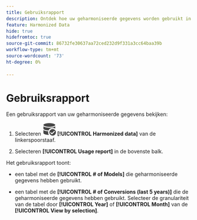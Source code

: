 ```yaml
---
title: Gebruiksrapport
description: Ontdek hoe uw geharmoniseerde gegevens worden gebruikt in modellen (voor training en scoring) en conversies.
feature: Harmonized Data
hide: true
hidefromtoc: true
source-git-commit: 86732fe30637aa72ced232d9f331a3cc64baa39b
workflow-type: tm+mt
source-wordcount: '73'
ht-degree: 0%

---
```



# Gebruiksrapport

Een gebruiksrapport van uw geharmoniseerde gegevens bekijken:

1. Selecteren ![DataSearch](../assets/icons/DataCheck.svg) **[!UICONTROL Harmonized data]** van de linkerspoorstaaf.

1. Selecteren **[!UICONTROL Usage report]** in de bovenste balk.

Het gebruiksrapport toont:

* een tabel met de **[!UICONTROL # of Models]** die geharmoniseerde gegevens hebben gebruikt.

* een tabel met de **[!UICONTROL # of Conversions (last 5 years)]** die de geharmoniseerde gegevens hebben gebruikt. Selecteer de granulariteit van de tabel door **[!UICONTROL Year]** of **[!UICONTROL Month]** van de **[!UICONTROL View by selection]**.
